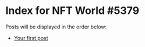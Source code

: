 # Index for NFT World #5379
Posts will be displayed in the order below:

- [Your first post](./001-first.md)

